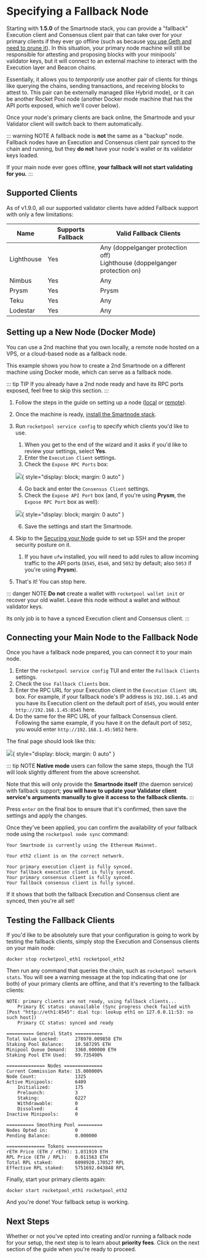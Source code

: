 # Specifying a Fallback Node

Starting with **1.5.0** of the Smartnode stack, you can provide a "fallback" Execution client and Consensus client pair that can take over for your primary clients if they ever go offline (such as because [you use Geth and need to prune it](./pruning)).
In this situation, your primary node machine will still be responsible for attesting and proposing blocks with your minipools' validator keys, but it will connect to an external machine to interact with the Execution layer and Beacon chains.

Essentially, it allows you to _temporarily_ use another pair of clients for things like querying the chains, sending transactions, and receiving blocks to attest to.
This pair can be externally managed (like Hybrid mode), or it can be another Rocket Pool node (another Docker mode machine that has the API ports exposed, which we'll cover below).

Once your node's primary clients are back online, the Smartnode and your Validator client will switch back to them automatically.

::: warning NOTE
A fallback node is **not** the same as a "backup" node.
Fallback nodes have an Execution and Consensus client pair synced to the chain and running, but they **do not** have your node's wallet or its validator keys loaded.

If your main node ever goes offline, **your fallback will not start validating for you.**
:::

## Supported Clients

As of v1.9.0, all our supported validator clients have added Fallback support with only a few limitations:

| Name       | Supports Fallback | Valid Fallback Clients                                                       |
| ---------- | ----------------- | ---------------------------------------------------------------------------- |
| Lighthouse | Yes               | Any (doppelganger protection off)<br>Lighthouse (doppelganger protection on) |
| Nimbus     | Yes               | Any                                                                          |
| Prysm      | Yes               | Prysm                                                                        |
| Teku       | Yes               | Any                                                                          |
| Lodestar   | Yes               | Any                                                                          |

## Setting up a New Node (Docker Mode)

You can use a 2nd machine that you own locally, a remote node hosted on a VPS, or a cloud-based node as a fallback node.

This example shows you how to create a 2nd Smartnode on a different machine using Docker mode, which can serve as a fallback node.

::: tip TIP
If you already have a 2nd node ready and have its RPC ports exposed, feel free to skip this section.
:::

1. Follow the steps in the guide on setting up a node ([local](./local/hardware) or [remote](./vps/providers)).
2. Once the machine is ready, [install the Smartnode stack](./docker).
3. Run `rocketpool service config` to specify which clients you'd like to use.

   1. When you get to the end of the wizard and it asks if you'd like to review your settings, select **Yes**.
   2. Enter the `Execution Client` settings.
   3. Check the `Expose RPC Ports` box:

   ![](./images/tui-ec-expose-ports.png){ style="display: block; margin: 0 auto" }

   4. Go back and enter the `Consensus Client` settings.
   5. Check the `Expose API Port` box (and, if you're using **Prysm**, the `Expose RPC Port` box as well):

   ![](./images/tui-cc-expose-ports.png){ style="display: block; margin: 0 auto" }

   6. Save the settings and start the Smartnode.

4. Skip to the [Securing your Node](./securing-your-node) guide to set up SSH and the proper security posture on it.

   1. If you have `ufw` installed, you will need to add rules to allow incoming traffic to the API ports (`8545`, `8546`, and `5052` by default; also `5053` if you're using **Prysm**).

5. That's it! You can stop here.

::: danger NOTE
**Do not** create a wallet with `rocketpool wallet init` or recover your old wallet.
Leave this node without a wallet and without validator keys.

Its only job is to have a synced Execution client and Consensus client.
:::

## Connecting your Main Node to the Fallback Node

Once you have a fallback node prepared, you can connect it to your main node.

1. Enter the `rocketpool service config` TUI and enter the `Fallback Clients` settings.
2. Check the `Use Fallback Clients` box.
3. Enter the RPC URL for your Execution client in the `Execution Client URL` box. For example, if your fallback node's IP address is `192.168.1.45` and you have its Execution client on the default port of `8545`, you would enter `http://192.168.1.45:8545` here.
4. Do the same for the RPC URL of your fallback Consensus client. Following the same example, if you have it on the default port of `5052`, you would enter `http://192.168.1.45:5052` here.

The final page should look like this:

![](./images/tui-fallback-clients.png){ style="display: block; margin: 0 auto" }

::: tip NOTE
**Native mode** users can follow the same steps, though the TUI will look slightly different from the above screenshot.

Note that this will only provide the **Smartnode itself** (the daemon service) with fallback support; **you will have to update your Validator client service's arguments manually to give it access to the fallback clients.**
:::

Press `enter` on the final box to ensure that it's confirmed, then save the settings and apply the changes.

Once they've been applied, you can confirm the availability of your fallback node using the `rocketpool node sync` command:

```
Your Smartnode is currently using the Ethereum Mainnet.

Your eth2 client is on the correct network.

Your primary execution client is fully synced.
Your fallback execution client is fully synced.
Your primary consensus client is fully synced.
Your fallback consensus client is fully synced.
```

If it shows that both the fallback Execution and Consensus client are synced, then you're all set!

## Testing the Fallback Clients

If you'd like to be absolutely sure that your configuration is going to work by testing the fallback clients, simply stop the Execution and Consensus clients on your main node:

```shell
docker stop rocketpool_eth1 rocketpool_eth2
```

Then run any command that queries the chain, such as `rocketpool network stats`.
You will see a warning message at the top indicating that one (or both) of your primary clients are offline, and that it's reverting to the fallback clients:

```
NOTE: primary clients are not ready, using fallback clients...
	Primary EC status: unavailable (Sync progress check failed with [Post "http://eth1:8545": dial tcp: lookup eth1 on 127.0.0.11:53: no such host])
	Primary CC status: synced and ready

========== General Stats ==========
Total Value Locked:      278978.009858 ETH
Staking Pool Balance:    10.587295 ETH
Minipool Queue Demand:   3360.000000 ETH
Staking Pool ETH Used:   99.735490%

============== Nodes ==============
Current Commission Rate: 15.000000%
Node Count:              1325
Active Minipools:        6409
    Initialized:         175
    Prelaunch:           3
    Staking:             6227
    Withdrawable:        0
    Dissolved:           4
Inactive Minipools:      0

========== Smoothing Pool =========
Nodes Opted in:          0
Pending Balance:         0.000000

============== Tokens =============
rETH Price (ETH / rETH): 1.031919 ETH
RPL Price (ETH / RPL):   0.011563 ETH
Total RPL staked:        6098920.170527 RPL
Effective RPL staked:    5751692.043848 RPL
```

Finally, start your primary clients again:

```shell
docker start rocketpool_eth1 rocketpool_eth2
```

And you're done!
Your fallback setup is working.

## Next Steps

Whether or not you've opted into creating and/or running a fallback node for your setup, the next step is to learn about **priority fees**.
Click on the next section of the guide when you're ready to proceed.
